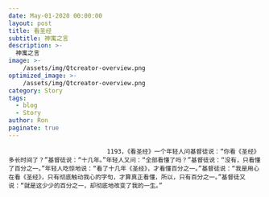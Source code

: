 ```yaml
---
date: May-01-2020 00:00:00
layout: post
title: 看圣经
subtitle: 神寓之言
description: >-
  神寓之言
image: >-
    /assets/img/Qtcreator-overview.png
optimized_image: >-
    /assets/img/Qtcreator-overview.png
category: Story
tags:
  - blog
  - Story
author: Ron
paginate: true
---
```


							　　1193，《看圣经》一个年轻人问基督徒说：“你看《圣经》多长时间了？”基督徒说：“十几年。”年轻人又问：“全部看懂了吗？”基督徒说：“没有，只看懂了百分之一。”年轻人吃惊地说：“看了十几年《圣经》，才看懂百分之一。”基督徒说：“我是用心在看《圣经》，只有彻底触动我心的字句，才算真正看懂，所以，只有百分之一。”基督徒又说：“就是这少少的百分之一，却彻底地改变了我的一生。”
							
							
						